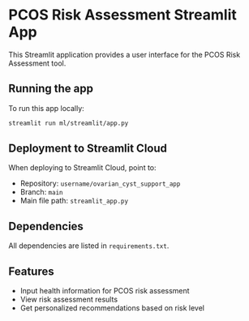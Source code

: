 # PCOS Risk Assessment Streamlit App

This Streamlit application provides a user interface for the PCOS Risk Assessment tool.

## Running the app

To run this app locally:

```bash
streamlit run ml/streamlit/app.py
```

## Deployment to Streamlit Cloud

When deploying to Streamlit Cloud, point to:

- Repository: `username/ovarian_cyst_support_app`
- Branch: `main`
- Main file path: `streamlit_app.py`

## Dependencies

All dependencies are listed in `requirements.txt`.

## Features

- Input health information for PCOS risk assessment
- View risk assessment results
- Get personalized recommendations based on risk level
